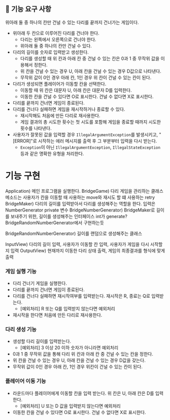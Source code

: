 ## 🚀 기능 요구 사항
위아래 둘 중 하나의 칸만 건널 수 있는 다리를 끝까지 건너가는 게임이다.
- 위아래 두 칸으로 이루어진 다리를 건너야 한다.
    - 다리는 왼쪽에서 오른쪽으로 건너야 한다.
    - 위아래 둘 중 하나의 칸만 건널 수 있다.
- 다리의 길이를 숫자로 입력받고 생성한다.
    - 다리를 생성할 때 위 칸과 아래 칸 중 건널 수 있는 칸은 0과 1 중 무작위 값을 이용해서 정한다.
    - 위 칸을 건널 수 있는 경우 U, 아래 칸을 건널 수 있는 경우 D값으로 나타낸다.
    - 무작위 값이 0인 경우 아래 칸, 1인 경우 위 칸이 건널 수 있는 칸이 된다.
- 다리가 생성되면 플레이어가 이동할 칸을 선택한다.
    - 이동할 때 위 칸은 대문자 U, 아래 칸은 대문자 D를 입력한다.
    - 이동한 칸을 건널 수 있다면 O로 표시한다. 건널 수 없다면 X로 표시한다.
- 다리를 끝까지 건너면 게임이 종료된다.
- 다리를 건너다 실패하면 게임을 재시작하거나 종료할 수 있다.
    - 재시작해도 처음에 만든 다리로 재사용한다.
    - 게임 결과의 총 시도한 횟수는 첫 시도를 포함해 게임을 종료할 때까지 시도한 횟수를 나타낸다.
- 사용자가 잘못된 값을 입력할 경우 `IllegalArgumentException`를 발생시키고, "[ERROR]"로 시작하는 에러 메시지를 출력 후 그 부분부터 입력을 다시 받는다.
    - `Exception`이 아닌 `IllegalArgumentException`, `IllegalStateException` 등과 같은 명확한 유형을 처리한다.

# 기능 구현 
Application) 메인 프로그램을 실행한다.
BridgeGame) 다리 게임을 관리하는 클래스 
 메소드는 사용자가 칸을 이동할 때 사용하는 move와 재시도 할 떄 사용하는 retry
BridgeMaker) 다리의 길이를 입력받아서 다리를 생성해주는 역할을 한다. 입력은 NumberGenerator private 변수
BridgeNumberGenerator) BridgeMaker로 길이를 보내주기 위한, 길이를 생성해주는 인터페이스 int가 generate? BridgeRandomNumberGenerator에서 구현하는듯

BridgeRandomNumberGenerator) 길이를 랜덤으로 생성해주는 클래스

InputView) 다리의 길이 입력, 사용자가 이동할 칸 입력, 사용자가 게임을 다시 시작할 지 입력
OutputView) 현재까지 이동한 다리 상태 출력, 게임의 최종결과를 형식에 맞게 출력

### 게임 실행 기능
- 다리 건너기 게임을 실행한다.
- 다리를 끝까지 건너면 게임이 종료된다.
- 다리를 건너다 실패하면 재시작여부를 입력받는다. 재시작은 R, 종료는 Q로 입력받는다.
  - [예외처리] R 또는 Q를 입력받지 않는다면 예외처리
- 재시작을 한다면 처음에 만든 다리로 재사용한다.

### 다리 생성 기능
- 생성할 다리 길이를 입력받는다.
  - [예외처리] 3 이상 20 이하 숫자가 아니라면 예외처리
- 0과 1 중 무작위 값을 통해 다리 위 칸과 아래 칸 중 건널 수 있는 칸을 정한다.
- 위 칸을 건널 수 있는 경우 U, 아래 칸을 건널 수 있는 경우 D값을 갖는다.
- 무작위 값이 0인 경우 아래 칸, 1인 경우 위칸이 건널 수 있는 칸이 된다.

### 플레이어 이동 기능
- 라운드마다 플레이어에게 이동할 칸을 입력 받는다. 위 칸은 U, 아래 칸은 D를 입력한다.
  - [예외처리] U 또는 D 값을 입력받지 않는다면 예외처리
- 이동한 칸을 건널 수 있다면 O로 표시한다. 건널 수 없다면 X로 표시한다.